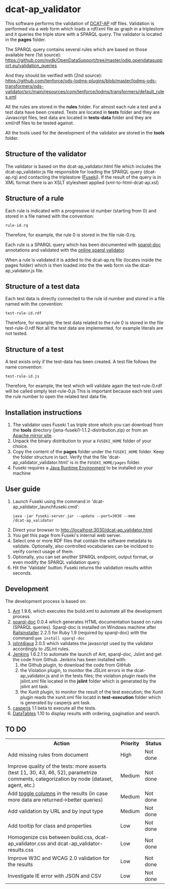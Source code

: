 # dcat-ap_validator

This software performs the validation of <a href="https://joinup.ec.europa.eu/asset/dcat_application_profile/description">DCAT-AP</a> rdf files.
Validation is performed via a web form which loads a rdf/xml file as graph in a triplestore and it queries the triple store with a SPARQL query. The validator is located in the <b>pages</b> folder.

The SPARQL query contains several rules which are based on those available here (1st source):
https://github.com/nvdk/OpenDataSupport/tree/master/odip.opendatasupport.eu/validation_queries

And they should be verified with (2nd source):
https://github.com/tenforce/ods-lodms-plugins/blob/master/lodms-ods-transformers/ods-validator/src/main/resources/com/tenforce/lodms/transformers/default_rules.xml

All the rules are stored in the <b>rules</b> folder. For almost each rule a test and a test data have been created. Tests are located in <b>tests</b> folder and they are Javascript files, test data are located in <b>tests-data</b> folder and they are xml/rdf files to be tested against.

All the tools used for the development of the validator are stored in the <b>tools</b> folder.

<h2>Structure of the validator</h2>
The validator is based on the dcat-ap_validator.html file which includes the dcat-ap_validator.js file responsible for loading the SPARQL query (dcat-ap.rq) and contacting the triplestore (<a href="http://jena.apache.org/documentation/serving_data/">Fuseki</a>).
If the result of the query is in XML format there is an XSLT stylesheet applied (xml-to-html-dcat-ap.xsl)

<h2>Structure of a rule</h2>
Each rule is indicated with a progressive id number (starting from 0) and stored in a file named with the convention:

<code>rule-id.rq</code>

Therefore, for example, the rule 0 is stored in the file rule-0.rq.

Each rule is a SPARQL query which has been documented with <a href="https://github.com/ldodds/sparql-doc">sparql-doc</a> annotations and validated with the <a href="http://www.sparql.org/query-validator.html">online sparql validator</a>.

When a rule is validated it is added to the dcat-ap.rq file (locates inside the pages folder) which is then loaded into the the web form via the dcat-ap_validator.js file.

<h2>Structure of a test data</h2>
Each test data is directly connected to the rule id number and stored in a file named with the convention:

<code>test-rule-id.rdf</code>

Therefore, for example, the test data related to the rule 0 is stored in the file test-rule-0.rdf
Not all the test data are implemented, for example literals are not tested.

<h2>Structure of a test</h2>
A test exists only if the test-data has been created. A test file follows the name convention:

<code>test-rule-id.js</code>

Therefore, for example, the test which will validate again the test-rule-0.rdf will be called simply test-rule-0.js
This is important because each test uses the rule number to open the related test data file.

<h2>Installation instructions</h2>
<ol>
<li>The validator uses Fuseki 1 as triple store which you can download from the <b>tools</b> directory (jena-fuseki1-1.1.2-distribution.zip) or from an <a href="http://www.apache.org/dist/jena/">Apache mirror site</a>.</li>
<li>Unpack the binary distribution to your a <code>FUSEKI_HOME</code> folder of your choice.</li>
<li>Copy the content of the <b>pages</b> folder under the <code>FUSEKI_HOME</code> folder. Keep the folder structure in tact. Verify that the file 'dcat-ap_validator_validator.html' is in the <code>FUSEKI_HOME/pages</code> folder.</li>
<li>Fuseki requires a <a href="http://www.oracle.com/technetwork/java/javase/downloads/java-se-jre-7-download-432155.html">Java Runtime Environment</a> to be installed on your machine</li>
</ol>

<h2>User guide</h2>
<ol>
<li>Launch Fuseki using the command in 'dcat-ap_validator_launchfuseki.cmd':

<code>java -jar fuseki-server.jar --update --port=3030 --mem /dcat-ap_validator</code>
</li>
<li>Direct your browser to <a href="http://localhost:3030/dcat-ap_validator.html">http://localhost:3030/dcat-ap_validator.html</a></li>
<li>You get this page from Fuseki's internal web server.</li>
<li>Select one or more RDF files that contain the software metadata to validate. Optionally, also controlled vocabularies can be incldued to verify correct usage of them.</li>
<li>Optionally, you can set another SPARQL endpoint, output format, or even modify the SPARQL validation query. </li>
<li>Hit the 'Validate' button. Fuseki returns the validation results within seconds.</li>
</ol>
<h2>Development</h2>
The development process is based on:
<ol>
<li><a href="http://ant.apache.org/">Ant</a> 1.9.6, which executes the build.xml to automate all the development process</li>
<li><a href="https://github.com/ldodds/sparql-doc">sparql-doc</a> 0.0.4 which generates HTML documentation based on rules (SPARQL queries). Sparql-doc is installed on Windows machine after <a href="http://railsinstaller.org/en">Railsinstaller</a> 2.2.5 for Ruby 1.9 (required by sparql-doc) with the command:<code>gem install sparql-doc</code></li>
<li><a href="https://code.google.com/p/jslint4java/">jslint4java</a> 2.0.5 which validates the javascript used by the validator accordingly to JSLint rules.</li>
<li><a href="https://jenkins-ci.org/">Jenkins</a> 1.6.2.1 to automate the launch of Ant, sparql-doc, Jslint and get the code from Github. Jenkins has been installed with:
<ol>
<li>the Github plugin, to download the code from GitHub</li>
<li>the Violation plugin, to monitor the JSLint errors in the dcat-ap_validator.js and in the tests files; the violation plugin reads the jslint.xml file located in the <b>jslint</b> folder which is generated by the jslint ant task.</li>
<li>the Xunit plugin, to monitor the result of the test execution; the Xunit plugin reads the xunit.xml file locatd in <b>test-execution</b> folder which is generated by casperjs ant task.</li>
</ol>
</li>
<li><a href="https://casperjs.org">casperjs</a> 1.1 beta to execute all the tests.</li>
<li><a href="https://www.datatables.net/">DataTables</a> 1.10 to display results with ordering, pagination and search.</li>
</ol>
<h2>TO DO</h2>
<table>
<tr><th>Action</th><th>Priority</th><th>Status</th></tr>
<tr><td>Add missing rules from document</td><td>High</td><td>Not done</td></tr>
<tr><td>Improve quality of the tests: more asserts (test 11, 30, 43, 46, 52), parametrize comments, categorization by node (dataset, agent, etc.)</td><td>Medium</td><td>Not done</td></tr>
<tr><td>Add <a href="https://datatables.net/examples/api/show_hide.html">toggle columns</a> in the results (in case more data are returned->better queries)</td><td>Medium</td><td>Not done</td></tr>
<tr><td>Add validation by URL and by input type</td><td>Medium</td><td>Not done</td></tr>
<tr><td>Add tooltip for class and properties</td><td>Low</td><td>Not done</td></tr>
<tr><td>Homogenize css between build.css, dcat-ap_validator.css and dcat-ap_validator-results.css</td><td>Low</td><td>Not done</td></tr>
<tr><td>Improve W3C and WCAG 2.0 validation for the results</td><td>Low</td><td>Not done</td></tr>
<tr><td>Investigate IE error with JSON and CSV</td><td>Low</td><td>Not done</td></tr>
</table>
